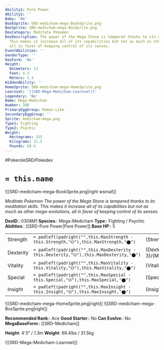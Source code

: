```yaml
---
Ability1: Pure Power
Ability2: ''
Baby: 'No'
BookSprite: SRD-medicham-mega-BookSprite.png
BoxSprite: SRD-medicham-mega-BoxSprite.png
DexCategory: Meditate Pokemon
DexDescription: The power of the Mega Stone is tempered thanks to its meditation skills.
  This makes it increase all of its capabilities but not as much as other mega-evolutions,
  all in favor of keeping control of its senses.
EventAbilities: ''
GenderType: ''
HasForm: 'No'
Height:
  Deimeters: 13
  Feet: 4.3
  Meters: 1.3
HiddenAbility: ''
HomeSprite: SRD-medicham-mega-HomeSprite.png
Learnset: '[[SRD-Mega-Medicham-Learnset]]'
Legendary: 'No'
Name: Mega-Medicham
Number: 308
PrimaryEggGroup: Human-Like
SecondaryEggGroup: ''
Sprite: medicham-mega.png
Type1: Fighting
Type2: Psychic
Weight:
  Hectograms: 315
  Kilograms: 31.5
  Pounds: 69.4
---
```


#PokeroleSRD/Pokedex

# `= this.name`

![[SRD-medicham-mega-BookSprite.png|right wsmall]]

*Meditate Pokemon*
*The power of the Mega Stone is tempered thanks to its meditation skills. This makes it increase all of its capabilities but not as much as other mega-evolutions, all in favor of keeping control of its senses.*

**DexID**:: 0308M1
**Species**:: Mega-Medicham
**Type**:: Fighting / Psychic
**Abilities**:: [[SRD-Pure Power|Pure Power]]
**Base HP**:: 5

|           |                                                                                        |                                          |
| --------- | -------------------------------------------------------------------------------------- | ---------------------------------------- |
| Strength  | `= padleft(padright("",this.MaxStrength - this.Strength,"⭘"),this.MaxStrength,"⬤")`    | (Strength::3)/(MaxStrength::6)   |
| Dexterity | `= padleft(padright("",this.MaxDexterity - this.Dexterity,"⭘"),this.MaxDexterity,"⬤")` | (Dexterity:: 3)/(MaxDexterity::6) |
| Vitality  | `= padleft(padright("",this.MaxVitality - this.Vitality,"⭘"),this.MaxVitality,"⬤")`    | (Vitality::3)/(MaxVitality::6)   |
| Special   | `= padleft(padright("",this.MaxSpecial - this.Special,"⭘"),this.MaxSpecial,"⬤")`       | (Special::2)/(MaxSpecial::5)     |
| Insight   | `= padleft(padright("",this.MaxInsight - this.Insight,"⭘"),this.MaxInsight,"⬤")`       | (Insight::3)/(MaxInsight::6)     |

![[SRD-medicham-mega-HomeSprite.png|right]]
![[SRD-medicham-mega-BoxSprite.png|right]]

**Recommended Rank**:: Ace
**Good Starter**:: No
**Can Evolve**:: No
**MegaBaseForm**:: [[SRD-Medicham]]

**Height**: 4'3" / 1.3m
**Weight**: 69.4lbs / 31.5kg

![[SRD-Mega-Medicham-Learnset]]